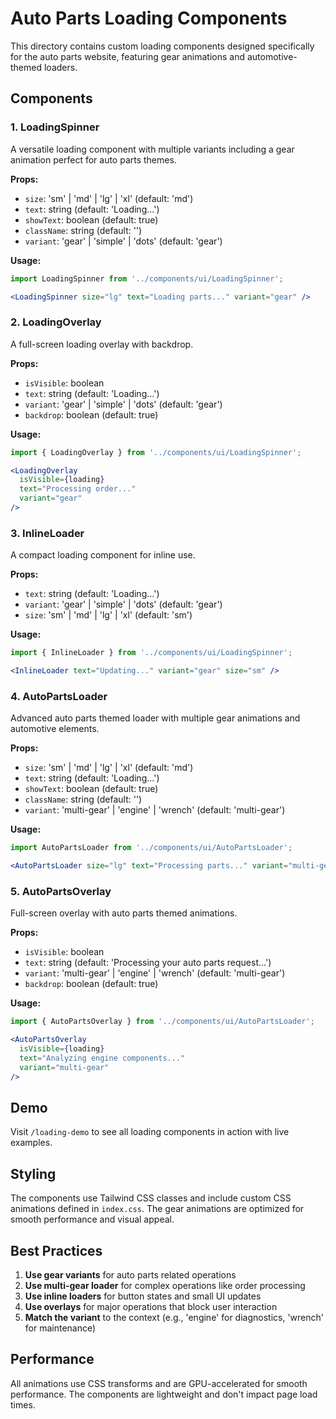 # Auto Parts Loading Components

This directory contains custom loading components designed specifically for the auto parts website, featuring gear animations and automotive-themed loaders.

## Components

### 1. LoadingSpinner
A versatile loading component with multiple variants including a gear animation perfect for auto parts themes.

**Props:**
- `size`: 'sm' | 'md' | 'lg' | 'xl' (default: 'md')
- `text`: string (default: 'Loading...')
- `showText`: boolean (default: true)
- `className`: string (default: '')
- `variant`: 'gear' | 'simple' | 'dots' (default: 'gear')

**Usage:**
```jsx
import LoadingSpinner from '../components/ui/LoadingSpinner';

<LoadingSpinner size="lg" text="Loading parts..." variant="gear" />
```

### 2. LoadingOverlay
A full-screen loading overlay with backdrop.

**Props:**
- `isVisible`: boolean
- `text`: string (default: 'Loading...')
- `variant`: 'gear' | 'simple' | 'dots' (default: 'gear')
- `backdrop`: boolean (default: true)

**Usage:**
```jsx
import { LoadingOverlay } from '../components/ui/LoadingSpinner';

<LoadingOverlay 
  isVisible={loading} 
  text="Processing order..." 
  variant="gear" 
/>
```

### 3. InlineLoader
A compact loading component for inline use.

**Props:**
- `text`: string (default: 'Loading...')
- `variant`: 'gear' | 'simple' | 'dots' (default: 'gear')
- `size`: 'sm' | 'md' | 'lg' | 'xl' (default: 'sm')

**Usage:**
```jsx
import { InlineLoader } from '../components/ui/LoadingSpinner';

<InlineLoader text="Updating..." variant="gear" size="sm" />
```

### 4. AutoPartsLoader
Advanced auto parts themed loader with multiple gear animations and automotive elements.

**Props:**
- `size`: 'sm' | 'md' | 'lg' | 'xl' (default: 'md')
- `text`: string (default: 'Loading...')
- `showText`: boolean (default: true)
- `className`: string (default: '')
- `variant`: 'multi-gear' | 'engine' | 'wrench' (default: 'multi-gear')

**Usage:**
```jsx
import AutoPartsLoader from '../components/ui/AutoPartsLoader';

<AutoPartsLoader size="lg" text="Processing parts..." variant="multi-gear" />
```

### 5. AutoPartsOverlay
Full-screen overlay with auto parts themed animations.

**Props:**
- `isVisible`: boolean
- `text`: string (default: 'Processing your auto parts request...')
- `variant`: 'multi-gear' | 'engine' | 'wrench' (default: 'multi-gear')
- `backdrop`: boolean (default: true)

**Usage:**
```jsx
import { AutoPartsOverlay } from '../components/ui/AutoPartsLoader';

<AutoPartsOverlay 
  isVisible={loading} 
  text="Analyzing engine components..." 
  variant="multi-gear" 
/>
```

## Demo

Visit `/loading-demo` to see all loading components in action with live examples.

## Styling

The components use Tailwind CSS classes and include custom CSS animations defined in `index.css`. The gear animations are optimized for smooth performance and visual appeal.

## Best Practices

1. **Use gear variants** for auto parts related operations
2. **Use multi-gear loader** for complex operations like order processing
3. **Use inline loaders** for button states and small UI updates
4. **Use overlays** for major operations that block user interaction
5. **Match the variant** to the context (e.g., 'engine' for diagnostics, 'wrench' for maintenance)

## Performance

All animations use CSS transforms and are GPU-accelerated for smooth performance. The components are lightweight and don't impact page load times.
